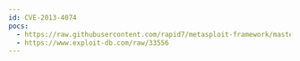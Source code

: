 ```yaml
---
id: CVE-2013-4074
pocs:
  - https://raw.githubusercontent.com/rapid7/metasploit-framework/master/modules/auxiliary/dos/wireshark/capwap.rb
  - https://www.exploit-db.com/raw/33556
---
```

